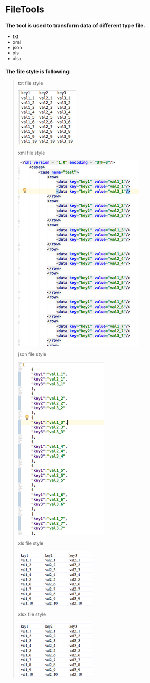 # FileTools


### The tool is used to transform data of different type file.

* txt
* xml
* json
* xls
* xlsx

### The file style is following:

> txt file style   
>
> ![txt](image/txt.png)
>
> xml file style   
>
> ![txt](image/xml.png)
>
> json file style   
>
> ![txt](image/json.png)
>
> xls file style   
>
> ![txt](image/xls.png)
>
> xlsx file style   
>
> ![txt](image/xlsx.png)
>